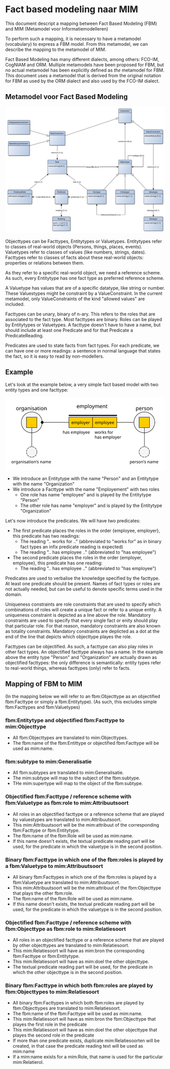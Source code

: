 # Fact based modeling naar MIM

This document descript a mapping between Fact Based Modeling (FBM) and MIM (Metamodel voor Informatiemodelleren)

To perform such a mapping, it is necessary to have a metamodel (vocabulary) to express a FBM model. From this metamodel, we can describe the mapping to the metamodel of MIM.

Fact Based Modeling has many different dialects, among others: FCO-IM, CogNIAM and ORM. Multiple metamodels have been proposed for FBM, but no actual metamodel has been explicitly defined as *the* metamodel for FBM. This document uses a metamodel that is derived from the original notation for FBM as used by the ORM dialect and also used by the FCO-IM dialect.

## Metamodel voor Fact Based Modeling

![](fbm.svg)

Objecttypes can be Facttypes, Entitytypes or Valuetypes. Entitytypes refer to classes of real-world objects (Persons, things, places, events). Valuetypes refer to classes of values (like numbers, strings, dates). Facttypes refer to classes of facts about these real-world objects: properties or relations between them.

As they refer to a specific real-world object, we need a reference scheme. As such, every Entitytype has one fact type as preferred reference scheme.

A Valuetype has values that are of a specific datatype, like string or number. These Valuestypes might be constraint by a ValueConstraint. In the current metamodel, only ValueConstraints of the kind "allowed values" are included.

Facttypes can be unary, binary of n-ary. This refers to the roles that are associated to the fact type. Most facttypes are binary. Roles can be played by Entitytypes or Valuetypes. A facttype doesn't have to have a name, but should include at least one Predicate and for that Predicate a PredicateReading.

Predicates are used to state facts from fact types. For each predicate, we can have one or more readings: a sentence in normal language that states the fact, so it is easy to read by non-modellers.

## Example

Let's look at the example below, a very simple fact based model with two entity types and one facttype:

![](example.svg)

- We introduce an Entitytype with the name "Person" and an Entitytype with the name "Organization"
- We introduce a Facttype with the name "Employement" with two roles
  - One role has name "employee" and is played by the Entitytype "Person"
  - The other role has name "employer" and is played by the Entitytype "Organization"

Let's now introduce the predicates. We will have two predicates:

- The first predicate places the roles in the order {employee, employer}, this predicate has two readings:
  - The reading ".. works for .." (abbreviated to "works for" as in binary fact types an infix predicate reading is expected)
  - The reading ".. has employee .." (abbreviated to "has employee")
- The second predicate places the roles in the order {employer, employee}, this predicate has one reading:
  - The reading ".. has employee .." (abbreviated to "has employee")

Predicates are used to verbalise the knowledge specified by the facttype. At least one predicate should be present. Names of fact types or roles are not actually needed, but can be useful to denote specific terms used in the domain.

Uniqueness constraints are role constraints that are used to specify which combinations of roles will create a unique fact or refer to a unique entity. A uniqueness constraint is depicted as a line above the role. Mandatory constraints are used to specify that every single fact or enity should play that particular role. For that reason, mandatory constraints are also known as totality constraints. Mandatory constraints are deplicted as a dot at the end of the line that depicts which objecttype playes the role.

Facttypes can be objectified. As such, a facttype can also play roles in other fact types. An objectified facttype always has a name. In the example above the entity type "Person" and "Organization" are actually drawn as objectified facttypes: the only difference is semantically: entity types refer to real-world things, whereas facttypes (only) refer to facts.

## Mapping of FBM to MIM

(In the mapping below we will refer to an fbm:Objecttype as an objectified fbm:Facttype or simply a fbm:Entitytype).
(As such, this excludes simple fbm:Facttypes and fbm:Valuetypes)

### fbm:Entitytype and objectified fbm:Facttype to mim:Objecttype

- All fbm:Objecttypes are translated to mim:Objecttypes.
- The fbm:name of the fbm:Entittype or objectified fbm:Facttype will be used as mim:name.

### fbm:subtype to mim:Generalisatie

- All fbm:subtypes are translated to mim:Generalisatie.
- The mim:subtype will map to the subject of the fbm:subtype.
- THe mim:supertype will map to the object of the fbm:subtype.

### Objectified fbm:Facttype / reference scheme with fbm:Valuetype as fbm:role to mim:Attribuutsoort

- All roles in an objectified facttype or a reference scheme that are played by valuestypes are translated to mim:Attribuutsoort.
- This mim:Attribuutsoort will be the mim:attribuut of the corresponding fbm:Facttype or fbm:Entitytype.
- The fbm:name of the fbm:Role will be used as mim:name.
- If this name doesn't exists, the textual predicate reading part will be used, for the predicate in which the valuetype is in the second position.

### Binary fbm:Facttype in which one of the fbm:roles is played by a fbm:Valuetype to mim:Attribuutsoort

- All binary fbm:Facttypes in which one of the fbm:roles is played by a fbm:Valuetype are translated to mim:Attribuutsoort.
- This mim:Attribuutsoort will be the mim:attribuut of the fbm:Objecttype that plays the other fbm:role.
- The fbm:name of the fbm:Role will be used as mim:name.
- If this name doesn't exists, the textual predicate reading part will be used, for the predicate in which the valuetype is in the second position.

### Objectified fbm:Facttype / reference scheme with fbm:Objecttype as fbm:role to mim:Relatiesoort

- All roles in an objectified facttype or a reference scheme that are played by other objecttypes are translated to mim:Relatiesoort.
- This mim:Relatiesoort will have as mim:bron the corresponding fbm:Facttype or fbm:Entitytype.
- This mim:Relatiesoort will have as mim:doel the other objecttype.
- The textual predicate reading part will be used, for the predicate in which the other objecttype is in the second position.

### Binary fbm:Facttype in which both fbm:roles are played by fbm:Objecttypes to mim:Relatiesoort

- All binary fbm:Facttypes in which both fbm:roles are played by fbm:Objecttypes are translated to mim:Relatiesoort.
- The fbm:name of the fbm:Facttype will be used as mim:name.
- This mim:Relatiesoort will have as mim:bron the fbm:Objecttype that playes the first role in the predicate
- This mim:Relatiesoort will have as mim:doel the other objecttype that playes the second role in the predicate
- If more than one predicate exists, duplicate mim:Relatiesoorten will be created, in that case the predicate reading text will be used as mim:name
- If a mim:name exists for a mim:Role, that name is used for the particular mim:Relatierol.
